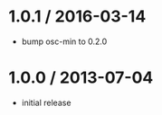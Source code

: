 
1.0.1 / 2016-03-14
==================

 * bump osc-min to 0.2.0

1.0.0 / 2013-07-04 
==================

 * initial release
